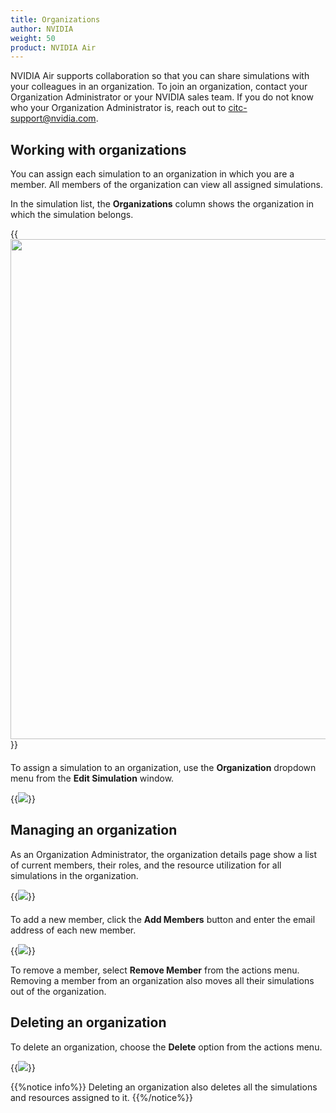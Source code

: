 ```yaml
---
title: Organizations
author: NVIDIA
weight: 50
product: NVIDIA Air
---
```

<!-- vale off -->
NVIDIA Air supports collaboration so that you can share simulations with your colleagues in an organization. To join an organization, contact your Organization Administrator or your NVIDIA sales team. If you do not know who your Organization Administrator is, reach out to citc-support@nvidia.com.
<!-- vale on -->
## Working with organizations

You can assign each simulation to an organization in which you are a member. All members of the organization can view all assigned simulations.

In the simulation list, the **Organizations** column shows the organization in which the simulation belongs.

{{<img src="/images/guides/nvidia-air/ManagingSim.png" width="800px">}}

<div style="margin-top: 20px;"></div>

To assign a simulation to an organization, use the **Organization** dropdown menu from the **Edit Simulation** window.

{{<img src="/images/guides/nvidia-air/EditSim.png">}}

## Managing an organization

As an Organization Administrator, the organization details page show a list of current members, their roles, and the resource utilization for all simulations in the organization.

{{<img src="/images/guides/nvidia-air/OrgDetails.png">}}

<div style="margin-top: 20px;"></div>

To add a new member, click the **Add Members** button and enter the email address of each new member.

{{<img src="/images/guides/nvidia-air/AddOrgMember.png">}}

To remove a member, select **Remove Member** from the actions menu. Removing a member from an organization also moves all their simulations out of the organization.

## Deleting an organization

To delete an organization, choose the **Delete** option from the actions menu.

{{<img src="/images/guides/nvidia-air/DeleteOrg.png">}}

{{%notice info%}}
Deleting an organization also deletes all the simulations and resources assigned to it.
{{%/notice%}}
